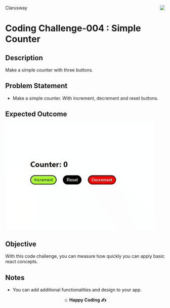 <p>Clarusway<img align="right"
  src="https://secure.meetupstatic.com/photos/event/3/1/b/9/600_488352729.jpeg"  width="15px"></p>

# Coding Challenge-004 : Simple Counter

## Description

Make a simple counter with three buttons.

## Problem Statement

- Make a simple counter. With increment, decrement and reset buttons.


## Expected Outcome

![Project 004 Snapshot](./counter.gif)

## Objective

With this code challenge, you can measure how quickly you can apply basic react concepts.

## Notes

- You can add additional functionalities and design to your app.

**<p align="center">&#9786; Happy Coding &#9997;</p>**
